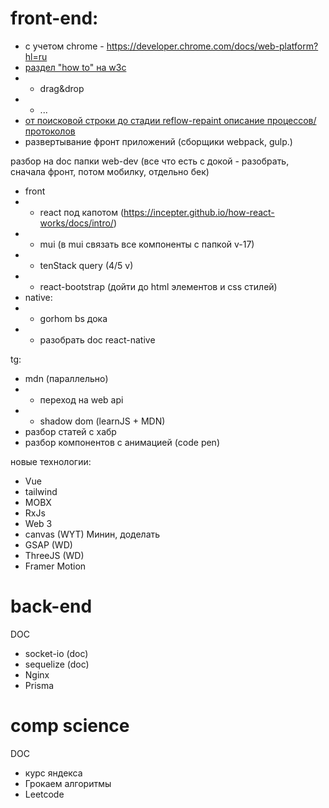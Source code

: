 # front-end:

<!-- notes -->
<!-- notes-work заполнять параллельно с задачами -->

- с учетом chrome - https://developer.chrome.com/docs/web-platform?hl=ru
- [раздел "how to" на w3c](https://www.w3schools.com/howto/default.asp)
- - drag&drop
- - ...
- [от поисковой строки до стадии reflow-repaint описание процессов/протоколов](./comp-science/networking.md)
- развертывание фронт приложений (сборщики webpack, gulp.)

<!-- папка web-dev -->

разбор на doc папки web-dev (все что есть с докой - разобрать, сначала фронт, потом мобилку, отдельно бек)

- front
- - react под капотом (https://incepter.github.io/how-react-works/docs/intro/)
- - mui (в mui связать все компоненты с папкой v-17)
- - tenStack query (4/5 v)
- - react-bootstrap (дойти до html элементов и css стилей)
- native:
- - gorhom bs дока
- - разобрать doc react-native

tg:

- mdn (параллельно)
- - переход на web api
- - shadow dom (learnJS + MDN)
- разбор статей с хабр
- разбор компонентов с анимацией (code pen)

новые технологии:

- Vue
- tailwind
- MOBX
- RxJs
- Web 3
  <!-- графика -->
- canvas (WYT) Минин, доделать
- GSAP (WD)
- ThreeJS (WD)
- Framer Motion

# back-end

DOC

- socket-io (doc)
- sequelize (doc)
- Nginx
- Prisma

# comp science

DOC

- курс яндекса
- Грокаем алгоритмы
- Leetcode
